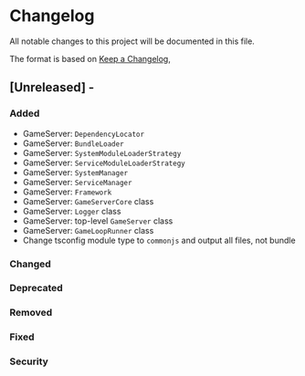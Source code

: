 # Changelog
All notable changes to this project will be documented in this file.

The format is based on [Keep a Changelog](https://keepachangelog.com/en/1.0.0/),

## [Unreleased] - <date>
### Added
- GameServer: `DependencyLocator`
- GameServer: `BundleLoader`
- GameServer: `SystemModuleLoaderStrategy`
- GameServer: `ServiceModuleLoaderStrategy`
- GameServer: `SystemManager`
- GameServer: `ServiceManager`
- GameServer: `Framework`
- GameServer: `GameServerCore` class
- GameServer: `Logger` class
- GameServer: top-level `GameServer` class
- GameServer: `GameLoopRunner` class
- Change tsconfig module type to `commonjs` and output all files, not bundle

### Changed
### Deprecated
### Removed
### Fixed
### Security
